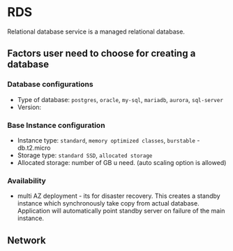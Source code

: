 # RDS

Relational database service is a managed relational database.

## Factors user need to choose for creating a database

### Database configurations

- Type of database: `postgres`, `oracle`, `my-sql`, `mariadb`, `aurora`, `sql-server`
- Version: 

### Base Instance configuration

- Instance type: `standard`, `memory optimized classes`, `burstable` - db.t2.micro
- Storage type: `standard SSD`, `allocated storage`
- Allocated storage: number of GB u need. (auto scaling option is allowed)

### Availability

- multi AZ deployment - its for disaster recovery. This creates a standby instance which synchronously take copy from actual database. Application will automatically point standby server on failure of the main instance.

## Network